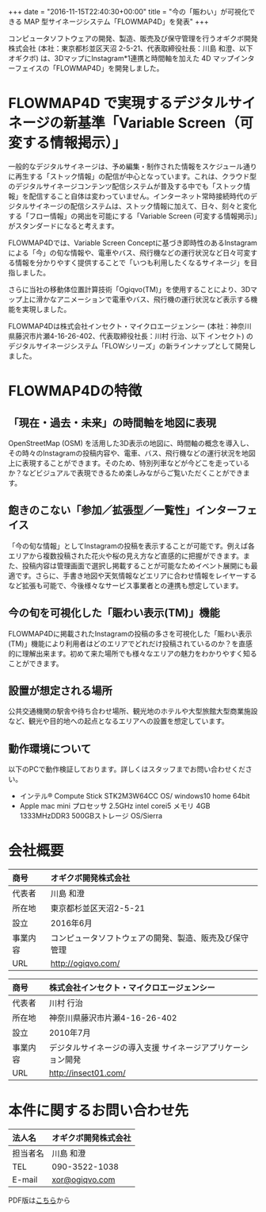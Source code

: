 +++
date = "2016-11-15T22:40:30+00:00"
title = "今の「賑わい」が可視化できる MAP 型サイネージシステム「FLOWMAP4D」を発表"
+++

コンピュータソフトウェアの開発、製造、販売及び保守管理を行うオギクボ開発株式会社 (本社：東京都杉並区天沼 2-5-21、代表取締役社長：川島 和澄、以下 オギクボ) は、3DマップにInstagram*1連携と時間軸を加えた 4D マップインターフェイスの「FLOWMAP4D」を開発しました。

FLOWMAP4D で実現するデジタルサイネージの新基準「Variable Screen（可変する情報掲示）」
=========

一般的なデジタルサイネージは、予め編集・制作された情報をスケジュール通りに再生する「ストック情報」の配信が中心となっています。これは、クラウド型のデジタルサイネージコンテンツ配信システムが普及する中でも「ストック情報」を配信すること自体は変わっていません。インターネット常時接続時代のデジタルサイネージの配信システムは、ストック情報に加えて、日々、刻々と変化する「フロー情報」の掲出を可能にする「Variable Screen (可変する情報掲示)」がスタンダードになると考えます。

FLOWMAP4Dでは、Variable Screen Conceptに基づき即時性のあるInstagramによる「今」の旬な情報や、電車やバス、飛行機などの運行状況など日々可変する情報を分かりやすく提供することで「いつも利用したくなるサイネージ」を目指しました。

さらに当社の移動体位置計算技術「Ogiqvo(TM)」を使用することにより、3Dマップ上に滑かなアニメーションで電車やバス、飛行機の運行状況など表示する機能を実現しました。

FLOWMAP4Dは株式会社インセクト・マイクロエージェンシー (本社：神奈川県藤沢市片瀬4-16-26-402、代表取締役社長：川村 行治、以下 インセクト) のデジタルサイネージシステム「FLOWシリーズ」の新ラインナップとして開発しました。

FLOWMAP4Dの特徴
=========

「現在・過去・未来」の時間軸を地図に表現
----

OpenStreetMap (OSM) を活用した3D表示の地図に、時間軸の概念を導入し、その時々のInstagramの投稿内容や、電車、バス、飛行機などの運行状況を地図上に表現することができます。そのため、特別列車などが今どこを走っているか？などビジュアルで表現できるため楽しみながらご覧いただくことができます。

飽きのこない「参加／拡張型／一覧性」インターフェイス
----

「今の旬な情報」としてInstagramの投稿を表示することが可能です。例えば各エリアから複数投稿された花火や桜の見え方など直感的に把握ができます。また、投稿内容は管理画面で選択し掲載することが可能なためイベント展開にも最適です。さらに、手書き地図や天気情報などエリアに合わせ情報をレイヤーするなど拡張も可能で、今後様々なサービス事業者との連携も想定しています。

今の旬を可視化した「賑わい表示(TM)」機能
----

FLOWMAP4Dに掲載されたInstagramの投稿の多さを可視化した「賑わい表示(TM)」機能により利用者はどのエリアでどれだけ投稿されているのか？を直感的に理解出来ます。初めて来た場所でも様々なエリアの魅力をわかりやすく知ることができます。

設置が想定される場所
----

公共交通機関の駅舎や待ち合わせ場所、観光地のホテルや大型旅館大型商業施設など、観光や目的地への起点となるエリアへの設置を想定しています。

動作環境について
----

以下のPCで動作検証しております。詳しくはスタッフまでお問い合わせください。

- インテル® Compute Stick STK2M3W64CC OS/ windows10 home 64bit
- Apple mac mini プロセッサ 2.5GHz intel corei5 メモリ 4GB 1333MHzDDR3 500GBストレージ OS/Sierra

会社概要
====

|商号|オギクボ開発株式会社|
|:--|:--|
|代表者|川島 和澄|
|所在地|東京都杉並区天沼2-5-21|
|設立|2016年6月|
|事業内容|コンピュータソフトウェアの開発、製造、販売及び保守管理|
|URL|http://ogiqvo.com/|

|商号|株式会社インセクト・マイクロエージェンシー|
|:--|:--|
|代表者|川村 行治|
|所在地|神奈川県藤沢市片瀬4-16-26-402|
|設立|2010年7月|
|事業内容|デジタルサイネージの導入支援 サイネージアプリケーション開発|
|URL|http://insect01.com/|

本件に関するお問い合わせ先
====

|法人名|オギクボ開発株式会社|
|:--|:--|
|担当者名|川島 和澄|
|TEL|090-3522-1038|
|E-mail|xor@ogiqvo.com|

PDF版は[こちら](http://ogiqvo.com/wp-content/uploads/2016/11/press-release-insect161115.pdf)から
